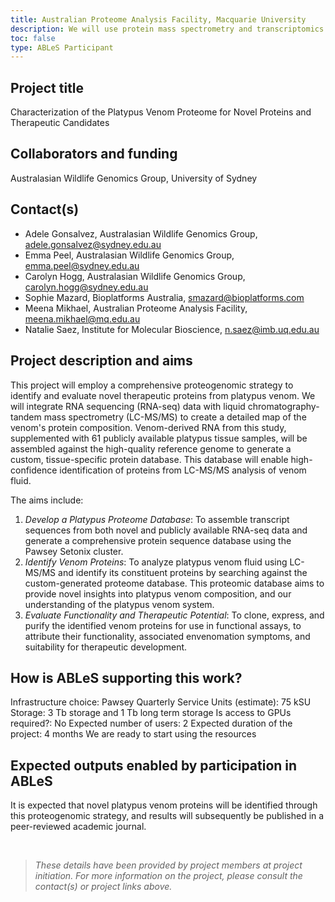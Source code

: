 ```yaml
---
title: Australian Proteome Analysis Facility, Macquarie University
description: We will use protein mass spectrometry and transcriptomics to identify the constituent proteins of platypus venom. Candidate proteins identified will then be analysed and screened in assays, to determine their function, associated envenomation symptoms, and potential as novel therapeutics.
toc: false
type: ABLeS Participant
---
```


## Project title

Characterization of the Platypus Venom Proteome for Novel Proteins and Therapeutic Candidates

## Collaborators and funding

Australasian Wildlife Genomics Group, University of Sydney

## Contact(s)

-   Adele Gonsalvez, Australasian Wildlife Genomics Group, <adele.gonsalvez@sydney.edu.au>
-   Emma Peel, Australasian Wildlife Genomics Group, <emma.peel@sydney.edu.au>
-   Carolyn Hogg, Australasian Wildlife Genomics Group, <carolyn.hogg@sydney.edu.au>
-   Sophie Mazard, Bioplatforms Australia, <smazard@bioplatforms.com>
-   Meena Mikhael, Australian Proteome Analysis Facility, <meena.mikhael@mq.edu.au> 
-   Natalie Saez, Institute for Molecular Bioscience, <n.saez@imb.uq.edu.au>

## Project description and aims

This project will employ a comprehensive proteogenomic strategy to identify and evaluate novel therapeutic proteins from platypus venom. We will integrate RNA sequencing (RNA-seq) data with liquid chromatography-tandem mass spectrometry (LC-MS/MS) to create a detailed map of the venom's protein composition. Venom-derived RNA from this study, supplemented with 61 publicly available platypus tissue samples, will be assembled against the high-quality reference genome to generate a custom, tissue-specific protein database. This database will enable high-confidence identification of proteins from LC-MS/MS analysis of venom fluid. 

The aims include: 
1) *Develop a Platypus Proteome Database*: To assemble transcript sequences from both novel and publicly available RNA-seq data and generate a comprehensive protein sequence database using the Pawsey Setonix cluster. 
2) *Identify Venom Proteins*: To analyze platypus venom fluid using LC-MS/MS and identify its constituent proteins by searching against the custom-generated proteome database. This proteomic database aims to provide novel insights into platypus venom composition, and our understanding of the platypus venom system. 
3) *Evaluate Functionality and Therapeutic Potential*: To clone, express, and purify the identified venom proteins for use in functional assays, to attribute their functionality, associated envenomation symptoms,  and suitability for therapeutic development.

## How is ABLeS supporting this work?

Infrastructure choice:  Pawsey
Quarterly Service Units (estimate): 75 kSU
Storage: 3 Tb storage and 1 Tb long term storage 
Is access to GPUs required?: No
Expected number of users: 2
Expected duration of the project: 4 months
We are ready to start using the resources

## Expected outputs enabled by participation in ABLeS

It is expected that novel platypus venom proteins will be identified through this proteogenomic strategy, and results will subsequently be published in a peer-reviewed academic journal.

<br/>

> _These details have been provided by project members at project initiation. For more information on the project, please consult the contact(s) or project links above._
